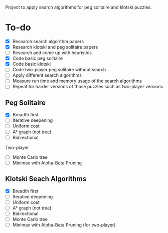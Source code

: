 Project to apply search algorithms for peg solitaire and klotski puzzles.

# To-do
- [x] Research search algorithm papers
- [x] Research klotski and peg solitaire papers
- [ ] Research and come up with heuristics
- [x] Code basic peg solitaire
- [x] Code basic klotski
- [ ] Code two-player peg solitaire without search
- [ ] Apply different search algorithms
- [ ] Measure run time and memory usage of the search algorithms
- [ ] Repeat for harder versions of those puzzles such as two-player versions

## Peg Solitaire
- [x] Breadth first 
- [ ] Iterative deepening
- [ ] Uniform cost
- [ ] A* graph (not tree)
- [ ] Bidirectional 

Two-player
- [ ] Monte Carlo tree
- [ ] Minimax with Alpha-Beta Pruning

## Klotski Seach Algorithms 
- [x] Breadth first 
- [ ] Iterative deepening
- [ ] Uniform cost
- [ ] A* graph (not tree)
- [ ] Bidirectional 
- [ ] Monte Carlo tree
- [ ] Minimax with Alpha-Beta Pruning (for two-player)
